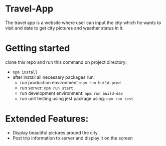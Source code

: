 # Travel-App
The travel app is a website where user can input the city which he wants to visit and date to get city pictures and weather status in it.

# Getting started

 clone this repo and run this command on project directory:
- `npm install`
- after install all necessary packages run:
  - run production environment :`npm run build-prod`
  - run server: `npm run start`
  - run development environment: `npm run build-dev`
  - run unit testing using jest package using: `npm run test`
# Extended Features: 
  - Display beautiful pictures around the city
  - Post trip information to server and display it on the screen 